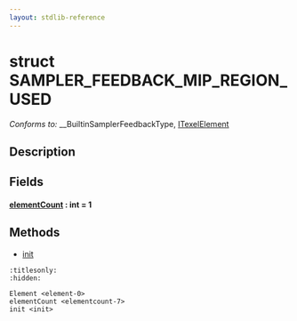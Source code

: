 ```yaml
---
layout: stdlib-reference
---
```


# struct SAMPLER\_FEEDBACK\_MIP\_REGION\_USED

*Conforms to:* \_\_BuiltinSamplerFeedbackType, [ITexelElement](../interfaces/itexelelement-016/index.html)

## Description



## Fields

####  <a id="decl-elementCount"></a>[elementCount](.html) : int = 1

## Methods

* [init](../init.html)


```{toctree}
:titlesonly:
:hidden:

Element <element-0>
elementCount <elementcount-7>
init <init>
```
